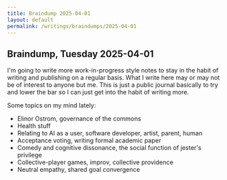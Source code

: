 ```yaml
---
title: Braindump 2025-04-01
layout: default
permalink: /writings/braindumps/2025-04-01
---
```


## Braindump, Tuesday 2025-04-01

I'm going to write more work-in-progress style notes to stay in the habit of writing and publishing on a regular basis. What I write here may or may not be of interest to anyone but me. This is just a public journal basically to try and lower the bar so I can just get into the habit of writing more.

Some topics on my mind lately:

* Elinor Ostrom, governance of the commons
* Health stuff
* Relating to AI as a user, software developer, artist, parent, human
* Acceptance voting, writing formal academic paper
* Comedy and cognitive dissonance, the social function of jester's privilege
* Collective-player games, improv, collective providence
* Neutral empathy, shared goal convergence
